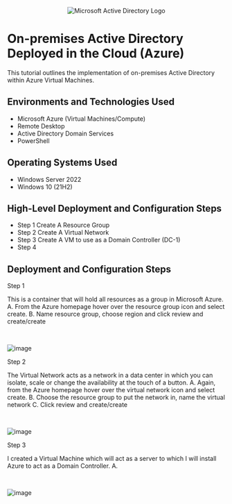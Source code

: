 <p align="center">
<img src="https://i.imgur.com/pU5A58S.png" alt="Microsoft Active Directory Logo"/>
</p>

<h1>On-premises Active Directory Deployed in the Cloud (Azure)</h1>
This tutorial outlines the implementation of on-premises Active Directory within Azure Virtual Machines.<br />



<h2>Environments and Technologies Used</h2>

- Microsoft Azure (Virtual Machines/Compute)
- Remote Desktop
- Active Directory Domain Services
- PowerShell

<h2>Operating Systems Used </h2>

- Windows Server 2022
- Windows 10 (21H2)

<h2>High-Level Deployment and Configuration Steps</h2>

- Step 1 Create A Resource Group
- Step 2 Create A Virtual Network
- Step 3 Create A VM to use as a Domain Controller (DC-1)
- Step 4 

<h2>Deployment and Configuration Steps</h2>

Step 1

<p>
This is a container that will hold all resources as a group in Microsoft Azure.
  A. From the Azure homepage hover over the resource group icon and select create.
  B. Name resource group, choose region and click review and create/create
</p>
<br />

![image](https://github.com/user-attachments/assets/2dececf0-7254-45ba-808e-e877e82cb98b)

Step 2

<p>
The Virtual Network acts as a network in a data center in which you can isolate, scale or change the availability at the touch of a button.
  A. Again, from the Azure homepage hover over the virtual network icon and select create.
  B. Choose the resource group to put the network in, name the virtual network
  C. Click review and create/create
</p>
<br />

![image](https://github.com/user-attachments/assets/549dcf8a-1a43-4315-8630-1e53719bb542)

Step 3

<p>
I created a Virtual Machine which will act as a server to which I will install Azure to act as a Domain Controller.
  A. 
</p>
<br />

![image](https://github.com/user-attachments/assets/5ad050a7-16c7-4c9e-a80b-2eafa15054d3)


